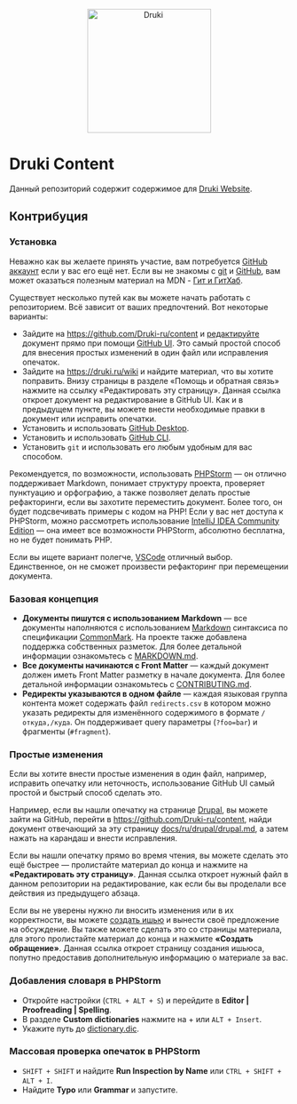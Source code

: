 <p align="center">
  <img src="https://i.imgur.com/GVA0m4I.png" alt="Druki" width="223">
</p>

# Druki Content

Данный репозиторий содержит содержимое для [Druki Website](https://github.com/Druki-ru/website).

## Контрибуция

### Установка

Неважно как вы желаете принять участие, вам потребуется [GitHub аккаунт](https://github.com/join) если у вас его ещё нет. Если вы не знакомы с [git](https://git-scm.com/) и [GitHub](https://github.com/), вам может оказаться полезным материал на MDN - [Гит и ГитХаб](https://developer.mozilla.org/ru/docs/Learn/Tools_and_testing/GitHub).

Существует несколько путей как вы можете начать работать с репозиторием. Всё зависит от ваших предпочтений. Вот некоторые варианты:

* Зайдите на https://github.com/Druki-ru/content и [редактируйте](https://docs.github.com/en/github/managing-files-in-a-repository/editing-files-in-another-users-repository) документ прямо при помощи [GitHub UI](https://docs.github.com/en/github/managing-files-in-a-repository/managing-files-on-github). Это самый простой способ для внесения простых изменений в один файл или исправления опечаток.
* Зайдите на https://druki.ru/wiki и найдите материал, что вы хотите поправить. Внизу страницы в разделе «Помощь и обратная связь» нажмите на ссылку «Редактировать эту страницу». Данная ссылка откроет документ на редактирование в GitHub UI. Как и в предыдущем пункте, вы можете внести необходимые правки в документ или исправить опечатки.
* Установить и использовать [GitHub Desktop](https://docs.github.com/en/free-pro-team@latest/github/getting-started-with-github/github-desktop).
* Установить и использовать [GitHub CLI](https://docs.github.com/en/github/getting-started-with-github/github-cli).
* Установить `git` и использовать его любым удобным для вас способом.

Рекомендуется, по возможности, использовать [PHPStorm](https://www.jetbrains.com/ru-ru/phpstorm/) — он отлично поддерживает Markdown, понимает структуру проекта, проверяет пунктуацию и орфографию, а также позволяет делать простые рефакторинги, если вы захотите переместить документ. Более того, он будет подсвечивать примеры с кодом на PHP! Если у вас нет доступа к PHPStorm, можно рассмотреть использование [IntelliJ IDEA Community Edition](https://www.jetbrains.com/ru-ru/idea/) — она имеет все возможности PHPStorm, абсолютно бесплатна, но не будет понимать PHP.

Если вы ищете вариант полегче, [VSCode](https://code.visualstudio.com/) отличный выбор. Единственное, он не сможет произвести рефакторинг при перемещении документа.

### Базовая концепция

* **Документы пишутся с использованием Markdown** — все документы наполняются с использованием [Markdown](https://ru.wikipedia.org/wiki/Markdown) синтаксиса по спецификации [CommonMark](https://commonmark.org/). На проекте также добавлена поддержка собственных разметок. Для более детальной информации ознакомьтесь с [MARKDOWN.md](MARKDOWN.md).
* **Все документы начинаются с Front Matter** — каждый документ должен иметь Front Matter разметку в начале документа. Для более детальной информации ознакомьтесь с [CONTRIBUTING.md](CONTRIBUTING.md).
* **Редиректы указываются в одном файле** — каждая языковая группа контента может содержать файл `redirects.csv` в котором можно указать редиректы для изменённого содержимого в формате `/откуда,/куда`. Он поддерживает query параметры (`?foo=bar`) и фрагменты (`#fragment`).

### Простые изменения

Если вы хотите внести простые изменения в один файл, например, исправить опечатку или неточность, использование GitHub UI самый простой и быстрый способ сделать это.

Например, если вы нашли опечатку на странице [Drupal](https://druki.ru/wiki/drupal), вы можете зайти на GitHub, перейти в https://github.com/Druki-ru/content, найди документ отвечающий за эту страницу [docs/ru/drupal/drupal.md](https://github.com/Druki-ru/content/blob/master/docs/ru/drupal/drupal.md), а затем нажать на карандаш и внести исправления.

Если вы нашли опечатку прямо во время чтения, вы можете сделать это ещё быстрее — пролистайте материал до конца и нажмите на **«Редактировать эту страницу»**. Данная ссылка откроет нужный файл в данном репозитории на редактирование, как если бы вы проделали все действия из предыдущего абзаца.

Если вы не уверены нужно ли вносить изменения или в их корректности, вы можете [создать ишью](https://github.com/Druki-ru/content/issues/new) и вынести своё предложение на обсуждение. Вы также можете сделать это со страницы материала, для этого пролистайте материал до конца и нажмите **«Создать обращение»**. Данная ссылка откроет страницу создания ишьюса, попутно предоставив дополнительную информацию о материале за вас.

### Добавления словаря в PHPStorm

- Откройте настройки (`CTRL + ALT + S`) и перейдите в **Editor | Proofreading | Spelling**.
- В разделе **Custom dictionaries** нажмите на + или `ALT + Insert`.
- Укажите путь до [dictionary.dic](dictionary.dic).

### Массовая проверка опечаток в PHPStorm

- `SHIFT + SHIFT` и найдите **Run Inspection by Name** или `CTRL + SHIFT + ALT + I`.
- Найдите **Typo** или **Grammar** и запустите.